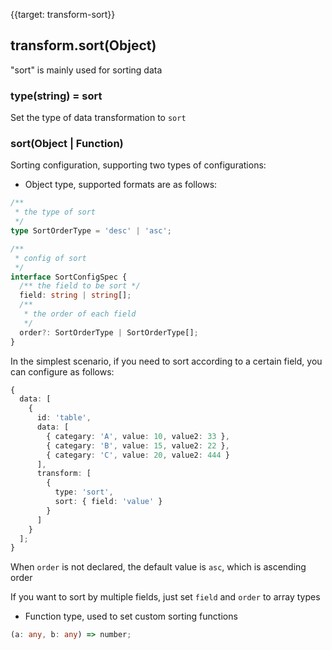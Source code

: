 {{target: transform-sort}}

## transform.sort(Object)

"sort" is mainly used for sorting data

### type(string) = sort

Set the type of data transformation to `sort`

### sort(Object | Function)

Sorting configuration, supporting two types of configurations:

- Object type, supported formats are as follows:

```ts
/**
 * the type of sort
 */
type SortOrderType = 'desc' | 'asc';

/**
 * config of sort
 */
interface SortConfigSpec {
  /** the field to be sort */
  field: string | string[];
  /**
   * the order of each field
   */
  order?: SortOrderType | SortOrderType[];
}
```

In the simplest scenario, if you need to sort according to a certain field, you can configure as follows:

```ts
{
  data: [
    {
      id: 'table',
      data: [
        { categary: 'A', value: 10, value2: 33 },
        { categary: 'B', value: 15, value2: 22 },
        { categary: 'C', value: 20, value2: 444 }
      ],
      transform: [
        {
          type: 'sort',
          sort: { field: 'value' }
        }
      ]
    }
  ];
}
```

When `order` is not declared, the default value is `asc`, which is ascending order

If you want to sort by multiple fields, just set `field` and `order` to array types

- Function type, used to set custom sorting functions

```ts
(a: any, b: any) => number;
```
